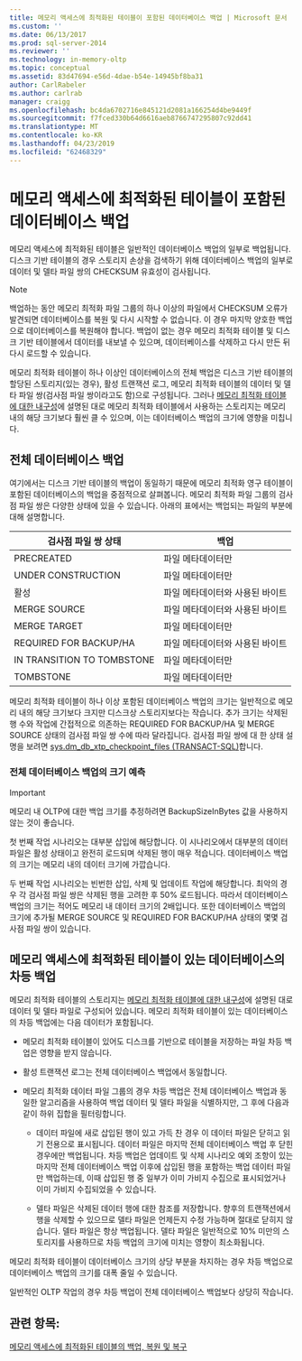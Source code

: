 ```yaml
---
title: 메모리 액세스에 최적화된 테이블이 포함된 데이터베이스 백업 | Microsoft 문서
ms.custom: ''
ms.date: 06/13/2017
ms.prod: sql-server-2014
ms.reviewer: ''
ms.technology: in-memory-oltp
ms.topic: conceptual
ms.assetid: 83d47694-e56d-4dae-b54e-14945bf8ba31
author: CarlRabeler
ms.author: carlrab
manager: craigg
ms.openlocfilehash: bc4da6702716e845121d2081a166254d4be9449f
ms.sourcegitcommit: f7fced330b64d6616aeb8766747295807c92dd41
ms.translationtype: MT
ms.contentlocale: ko-KR
ms.lasthandoff: 04/23/2019
ms.locfileid: "62468329"
---
```

# <a name="backing-up-a-database-with-memory-optimized-tables"></a>메모리 액세스에 최적화된 테이블이 포함된 데이터베이스 백업
  메모리 액세스에 최적화된 테이블은 일반적인 데이터베이스 백업의 일부로 백업됩니다. 디스크 기반 테이블의 경우 스토리지 손상을 검색하기 위해 데이터베이스 백업의 일부로 데이터 및 델타 파일 쌍의 CHECKSUM 유효성이 검사됩니다.  
  
> [!NOTE]  
>  백업하는 동안 메모리 최적화 파일 그룹의 하나 이상의 파일에서 CHECKSUM 오류가 발견되면 데이터베이스를 복원 및 다시 시작할 수 없습니다. 이 경우 마지막 양호한 백업으로 데이터베이스를 복원해야 합니다. 백업이 없는 경우 메모리 최적화 테이블 및 디스크 기반 테이블에서 데이터를 내보낼 수 있으며, 데이터베이스를 삭제하고 다시 만든 뒤 다시 로드할 수 있습니다.  
  
 메모리 최적화 테이블이 하나 이상인 데이터베이스의 전체 백업은 디스크 기반 테이블의 할당된 스토리지(있는 경우), 활성 트랜잭션 로그, 메모리 최적화 테이블의 데이터 및 델타 파일 쌍(검사점 파일 쌍이라고도 함)으로 구성됩니다. 그러나 [메모리 최적화 테이블에 대한 내구성](memory-optimized-tables.md)에 설명된 대로 메모리 최적화 테이블에서 사용하는 스토리지는 메모리 내의 해당 크기보다 훨씬 클 수 있으며, 이는 데이터베이스 백업의 크기에 영향을 미칩니다.  
  
## <a name="full-database-backup"></a>전체 데이터베이스 백업  
 여기에서는 디스크 기반 테이블의 백업이 동일하기 때문에 메모리 최적화 영구 테이블이 포함된 데이터베이스의 백업을 중점적으로 살펴봅니다. 메모리 최적화 파일 그룹의 검사점 파일 쌍은 다양한 상태에 있을 수 있습니다. 아래의 표에서는 백업되는 파일의 부분에 대해 설명합니다.  
  
|검사점 파일 쌍 상태|백업|  
|--------------------------------|------------|  
|PRECREATED|파일 메타데이터만|  
|UNDER CONSTRUCTION|파일 메타데이터만|  
|활성|파일 메타데이터와 사용된 바이트|  
|MERGE SOURCE|파일 메타데이터와 사용된 바이트|  
|MERGE TARGET|파일 메타데이터만|  
|REQUIRED FOR BACKUP/HA|파일 메타데이터와 사용된 바이트|  
|IN TRANSITION TO TOMBSTONE|파일 메타데이터만|  
|TOMBSTONE|파일 메타데이터만|  
  
 메모리 최적화 테이블이 하나 이상 포함된 데이터베이스 백업의 크기는 일반적으로 메모리 내의 해당 크기보다 크지만 디스크상 스토리지보다는 작습니다. 추가 크기는 삭제된 행 수와 작업에 간접적으로 의존하는 REQUIRED FOR BACKUP/HA 및 MERGE SOURCE 상태의 검사점 파일 쌍 수에 따라 달라집니다. 검사점 파일 쌍에 대 한 상태 설명을 보려면 [sys.dm_db_xtp_checkpoint_files &#40;TRANSACT-SQL&#41;](/sql/relational-databases/system-dynamic-management-views/sys-dm-db-xtp-checkpoint-files-transact-sql)합니다.  
  
### <a name="estimating-size-of-full-database-backup"></a>전체 데이터베이스 백업의 크기 예측  
  
> [!IMPORTANT]  
>  메모리 내 OLTP에 대한 백업 크기를 추정하려면 BackupSizeInBytes 값을 사용하지 않는 것이 좋습니다.  
  
 첫 번째 작업 시나리오는 대부분 삽입에 해당합니다. 이 시나리오에서 대부분의 데이터 파일은 활성 상태이고 완전히 로드되며 삭제된 행이 매우 적습니다. 데이터베이스 백업의 크기는 메모리 내의 데이터 크기에 가깝습니다.  
  
 두 번째 작업 시나리오는 빈번한 삽입, 삭제 및 업데이트 작업에 해당합니다. 최악의 경우 각 검사점 파일 쌍은 삭제된 행을 고려한 후 50% 로드됩니다. 따라서 데이터베이스 백업의 크기는 적어도 메모리 내 데이터 크기의 2배입니다. 또한 데이터베이스 백업의 크기에 추가될 MERGE SOURCE 및 REQUIRED FOR BACKUP/HA 상태의 몇몇 검사점 파일 쌍이 있습니다.  
  
## <a name="differential-backups-of-databases-with-memory-optimized-tables"></a>메모리 액세스에 최적화된 테이블이 있는 데이터베이스의 차등 백업  
 메모리 최적화 테이블의 스토리지는 [메모리 최적화 테이블에 대한 내구성](memory-optimized-tables.md)에 설명된 대로 데이터 및 델타 파일로 구성되어 있습니다. 메모리 최적화 테이블이 있는 데이터베이스의 차등 백업에는 다음 데이터가 포함됩니다.  
  
-   메모리 최적화 테이블이 있어도 디스크를 기반으로 테이블을 저장하는 파일 차등 백업은 영향을 받지 않습니다.  
  
-   활성 트랜잭션 로그는 전체 데이터베이스 백업에서 동일합니다.  
  
-   메모리 최적화 데이터 파일 그룹의 경우 차등 백업은 전체 데이터베이스 백업과 동일한 알고리즘을 사용하여 백업 데이터 및 델타 파일을 식별하지만, 그 후에 다음과 같이 하위 집합을 필터링합니다.  
  
    -   데이터 파일에 새로 삽입된 행이 있고 가득 찬 경우 이 데이터 파일은 닫히고 읽기 전용으로 표시됩니다. 데이터 파일은 마지막 전체 데이터베이스 백업 후 닫힌 경우에만 백업됩니다. 차등 백업은 업데이트 및 삭제 시나리오 예외 조항이 있는 마지막 전체 데이터베이스 백업 이후에 삽입된 행을 포함하는 백업 데이터 파일만 백업하는데, 이때 삽입된 행 중 일부가 이미 가비지 수집으로 표시되었거나 이미 가비지 수집되었을 수 있습니다.  
  
    -   델타 파일은 삭제된 데이터 행에 대한 참조를 저장합니다. 향후의 트랜잭션에서 행을 삭제할 수 있으므로 델타 파일은 언제든지 수정 가능하며 절대로 닫히지 않습니다. 델타 파일은 항상 백업됩니다. 델타 파일은 일반적으로 10% 미만의 스토리지를 사용하므로 차등 백업의 크기에 미치는 영향이 최소화됩니다.  
  
 메모리 최적화 테이블이 데이터베이스 크기의 상당 부분을 차지하는 경우 차등 백업으로 데이터베이스 백업의 크기를 대폭 줄일 수 있습니다.  
  
 일반적인 OLTP 작업의 경우 차등 백업이 전체 데이터베이스 백업보다 상당히 작습니다.  
  
## <a name="see-also"></a>관련 항목:  
 [메모리 액세스에 최적화된 테이블의 백업, 복원 및 복구](restore-and-recovery-of-memory-optimized-tables.md)  
  
  
